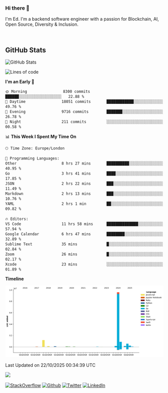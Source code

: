 ### Hi there 👋
 I'm Ed. I'm a backend software engineer with a passion for Blockchain, AI, Open Source, Diversity & Inclusion.

<br />

<h2>GitHub Stats</h2>
<p><img src="https://github-readme-stats.vercel.app/api?username=echarrod&amp;show_icons=true" alt="GitHub Stats"></p>

<!--START_SECTION:waka-->
![Lines of code](https://img.shields.io/badge/From%20Hello%20World%20I%27ve%20Written-13.1%20million%20lines%20of%20code-blue)

**I'm an Early 🐤** 

```text
🌞 Morning                8300 commits        ██████░░░░░░░░░░░░░░░░░░░   22.88 % 
🌆 Daytime                18051 commits       ████████████░░░░░░░░░░░░░   49.76 % 
🌃 Evening                9716 commits        ███████░░░░░░░░░░░░░░░░░░   26.78 % 
🌙 Night                  211 commits         ░░░░░░░░░░░░░░░░░░░░░░░░░   00.58 % 
```


📊 **This Week I Spent My Time On** 

```text
🕑︎ Time Zone: Europe/London

💬 Programming Languages: 
Other                    8 hrs 27 mins       ██████████░░░░░░░░░░░░░░░   40.95 % 
Go                       3 hrs 41 mins       ████░░░░░░░░░░░░░░░░░░░░░   17.85 % 
JSON                     2 hrs 22 mins       ███░░░░░░░░░░░░░░░░░░░░░░   11.49 % 
Markdown                 2 hrs 13 mins       ███░░░░░░░░░░░░░░░░░░░░░░   10.76 % 
YAML                     2 hrs 1 min         ██░░░░░░░░░░░░░░░░░░░░░░░   09.82 % 

🔥 Editors: 
VS Code                  11 hrs 58 mins      ██████████████░░░░░░░░░░░   57.94 % 
Google Calendar          6 hrs 47 mins       ████████░░░░░░░░░░░░░░░░░   32.89 % 
Sublime Text             35 mins             █░░░░░░░░░░░░░░░░░░░░░░░░   02.84 % 
Zoom                     26 mins             █░░░░░░░░░░░░░░░░░░░░░░░░   02.17 % 
Xcode                    23 mins             ░░░░░░░░░░░░░░░░░░░░░░░░░   01.89 % 
```

**Timeline**

![Lines of Code chart](https://raw.githubusercontent.com/echarrod/echarrod/main/assets/bar_graph.png)


 Last Updated on 22/10/2025 00:34:39 UTC
<!--END_SECTION:waka-->

![](https://komarev.com/ghpvc/?username=echarrod)

<p>
<a href="https://stackoverflow.com/users/1014632/ech" target="_blank"><img alt="StackOverflow" src="https://img.shields.io/badge/-Stackoverflow-FE7A16?style=for-the-badge&logo=stack-overflow&logoColor=white" /></a> 
<a href="https://github.com/echarrod" target="_blank"><img alt="Github" src="https://img.shields.io/badge/GitHub-%2312100E.svg?&style=for-the-badge&logo=Github&logoColor=white" /></a> 
<a href="https://twitter.com/e_harrod" target="_blank"><img alt="Twitter" src="https://img.shields.io/badge/twitter-%231DA1F2.svg?&style=for-the-badge&logo=twitter&logoColor=white" /></a> 
<a href="https://www.linkedin.com/in/ed-harrod" target="_blank"><img alt="LinkedIn" src="https://img.shields.io/badge/linkedin-%230077B5.svg?&style=for-the-badge&logo=linkedin&logoColor=white" /></a>
